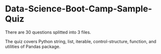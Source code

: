 # Data-Science-Boot-Camp-Sample-Quiz

There are 30 questions splitted into 3 files.

The quiz covers Python string, list, iterable, control-structure, function, and utilities of Pandas package.
